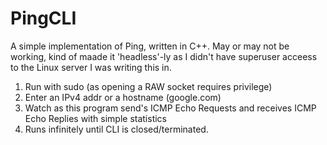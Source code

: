 # PingCLI
A simple implementation of Ping, written in C++.
May or may not be working, kind of maade it 'headless'-ly as I didn't have superuser acceess to the Linux server I was writing this in.


1. Run with sudo (as opening a RAW socket requires privilege)
2. Enter an IPv4 addr or a hostname (google.com)
3. Watch as this program send's ICMP Echo Requests and receives ICMP Echo Replies with simple statistics
4. Runs infinitely until CLI is closed/terminated. 
